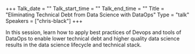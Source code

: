 +++
Talk_date = ""
Talk_start_time = ""
Talk_end_time = ""
Title = "Eliminating Technical Debt from Data Science with DataOps"
Type = "talk"
Speakers = ["chris-black"]
+++

In this session, learn how to apply best practices of Devops and tools of DataOps to enable lower technical debt and higher quality data science results in the data science lifecycle and technical stack.
